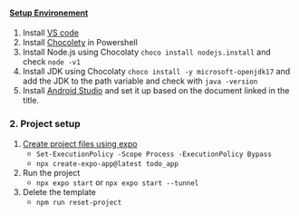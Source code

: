 #### [Setup Environement](https://reactnative.dev/docs/set-up-your-environment)

1. Install [VS code](https://code.visualstudio.com/)
2. Install [Chocolety](https://chocolatey.org/install) in Powershell 
3. Install Node.js using Chocolaty `choco install nodejs.install` and check `node -v1`
4. Install JDK using Chocolaty `choco install -y microsoft-openjdk17` and add the JDK to the path variable and check with `java -version`
5. Install [Android Studio](https://developer.android.com/studio/index.html) and set it up based on the document linked in the title.


### 2. Project setup

1. [Create project files using expo](https://reactnative.dev/docs/environment-setup#start-a-new-react-native-project-with-expo)
	* `Set-ExecutionPolicy -Scope Process -ExecutionPolicy Bypass`
 	* `npx create-expo-app@latest todo_app`
2. Run the project
	* `npx expo start` or `npx expo start --tunnel`
3. Delete the template
   	* `npm run reset-project`
